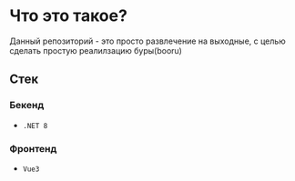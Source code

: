 # Что это такое?

Данный репозиторий - это просто развлечение на выходные, с целью сделать простую реалилзацию буры(booru)

## Стек

### Бекенд

- `.NET 8`

### Фронтенд

- `Vue3`

